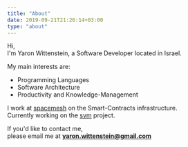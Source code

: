 ```yaml
---
title: "About"
date: 2019-09-21T21:26:14+03:00
type: "about"
---
```


Hi,
<br/>
I'm Yaron Wittenstein, a Software Developer located in Israel.

My main interests are:

* Programming Languages
* Software Architecture
* Productivity and Knowledge-Management

I work at [spacemesh][spacemesh] on the Smart-Contracts infrastructure.
<br/>
Currently working on the [svm][svm] project.

If you'd like to contact me,
<br/>
please email me at **yaron.wittenstein@gmail.com**


[spacemesh]: http://spacemesh.io
[svm]: https://github.com/spacemeshos/svm
